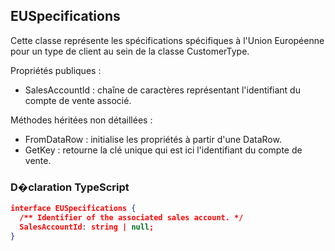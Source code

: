 ## EUSpecifications

Cette classe représente les spécifications spécifiques à l'Union Européenne pour un type de client au sein de la classe CustomerType.

Propriétés publiques :
- SalesAccountId : chaîne de caractères représentant l'identifiant du compte de vente associé.

Méthodes héritées non détaillées :
- FromDataRow : initialise les propriétés à partir d'une DataRow.
- GetKey : retourne la clé unique qui est ici l'identifiant du compte de vente.

### D�claration TypeScript
```json
interface EUSpecifications {
  /** Identifier of the associated sales account. */
  SalesAccountId: string | null;
}
```